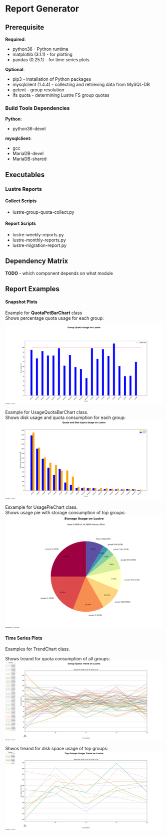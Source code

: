 # Report Generator

## Prerequisite

**Required**:  
* python36 - Python runtime
* matplotlib (3.1.1) - for plotting
* pandas (0.25.1) - for time series plots

**Optional**:  
* pip3 - installation of Python packages
* mysqlclient (1.4.4) - collecting and retrieving data from MySQL-DB
* getent - group resolution
* lfs quota - determining Lustre FS group quotas

### Build Tools Dependencies

__Python__:  

* python36-devel

__mysqlclient:__  

* gcc
* MariaDB-devel
* MariaDB-shared

## Executables

### Lustre Reports

#### Collect Scripts

* lustre-group-quota-collect.py

#### Report Scripts

* lustre-weekly-reports.py
* lustre-monthly-reports.py
* lustre-migration-report.py

## Dependency Matrix

**TODO** - which component depends on what module

## Report Examples

#### Snapshot Plots

Example for **QuotaPctBarChart** class  
Shows percentage quota usage for each group:  
  
![soft\_quota\_pcnt.svg](Images/soft_quota_pcnt.svg)

Example for UsageQuotaBarChart class.  
Shows disk usage and quota consumption for each group:  
![usage+quota\_bar.svg](Images/usage+quota_bar.svg)

Esxample for UsagePieChart class.  
Shows usage pie with storage consumption of top groups:  
![usage\_pie.svg](Images/usage_pie.svg)

#### Time Series Plots

Examples for TrendChart class.  

Shows treand for quota consumption of all groups:  
![soft\_quota\_trend.svg](Images/soft_quota_trend.svg)

Shwos treand for disk space usage of top groups:  
![usage\_trend.svg](Images/usage_trend.svg)
